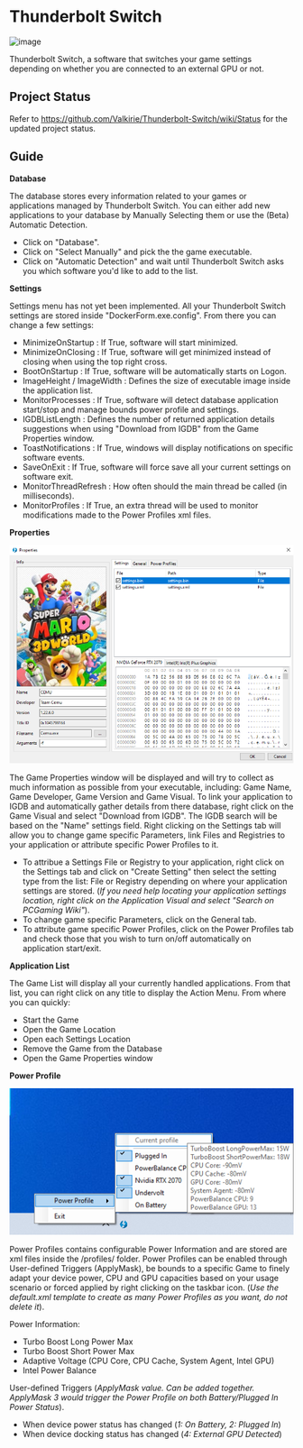 # Thunderbolt Switch

![image](https://user-images.githubusercontent.com/934757/111270519-417a0500-8630-11eb-9312-65d095e1a180.png)

Thunderbolt Switch, a software that switches your game settings depending on whether you are connected to an external GPU or not.

## Project Status

Refer to https://github.com/Valkirie/Thunderbolt-Switch/wiki/Status for the updated project status.

## Guide

**Database**

The database stores every information related to your games or applications managed by Thunderbolt Switch. You can either add new applications to your database by Manually Selecting them or use the (Beta) Automatic Detection.

- Click on "Database".
- Click on "Select Manually" and pick the the game executable.
- Click on "Automatic Detection" and wait until Thunderbolt Switch asks you which software you'd like to add to the list.

**Settings**

Settings menu has not yet been implemented. All your Thunderbolt Switch settings are stored inside "DockerForm.exe.config".
From there you can change a few settings:
- MinimizeOnStartup : If True, software will start minimized.
- MinimizeOnClosing : If True, software will get minimized instead of closing when using the top right cross.
- BootOnStartup : If True, software will be automatically starts on Logon.
- ImageHeight / ImageWidth : Defines the size of executable image inside the application list.
- MonitorProcesses : If True, software will detect database application start/stop and manage bounds power profile and settings.
- IGDBListLength : Defines the number of returned application details suggestions when using "Download from IGDB" from the Game Properties window.
- ToastNotifications : If True, windows will display notifications on specific software events.
- SaveOnExit : If True, software will force save all your current settings on software exit.
- MonitorThreadRefresh : How often should the main thread be called (in milliseconds).
- MonitorProfiles : If True, an extra thread will be used to monitor modifications made to the Power Profiles xml files.

**Properties**

![Visual](assets/properties.png)

The Game Properties window will be displayed and will try to collect as much information as possible from your executable, including: Game Name, Game Developer, Game Version and Game Visual. To link your application to IGDB and automatically gather details from there database, right click on the Game Visual and select "Download from IGDB". The IGDB search will be based on the "Name" settings field. Right clicking on the Settings tab will allow you to change game specific Parameters, link Files and Registries to your application or attribute specific Power Profiles to it.

- To attribue a Settings File or Registry to your application, right click on the Settings tab and click on "Create Setting" then select the setting type from the list: File or Registry depending on where your application settings are stored. (*If you need help locating your application settings location, right click on the Application Visual and select "Search on PCGaming Wiki"*).
- To change game specific Parameters, click on the General tab.
- To attribute game specific Power Profiles, click on the Power Profiles tab and check those that you wish to turn on/off automatically on application start/exit.

**Application List**

The Game List will display all your currently handled applications. From that list, you can right click on any title to display the Action Menu.
From where you can quickly:
- Start the Game
- Open the Game Location
- Open each Settings Location
- Remove the Game from the Database
- Open the Game Properties window

**Power Profile**

![Visual](assets/trayicon.png)

Power Profiles contains configurable Power Information and are stored are xml files inside the /profiles/ folder. Power Profiles can be enabled through User-defined Triggers (ApplyMask), be bounds to a specific Game to finely adapt your device power, CPU and GPU capacities based on your usage scenario or forced applied by right clicking on the taskbar icon. (*Use the default.xml template to create as many Power Profiles as you want, do not delete it*).

Power Information:
- Turbo Boost Long Power Max
- Turbo Boost Short Power Max
- Adaptive Voltage (CPU Core, CPU Cache, System Agent, Intel GPU)
- Intel Power Balance

User-defined Triggers (*ApplyMask value. Can be added together. ApplyMask 3 would trigger the Power Profile on both Battery/Plugged In Power Status*).
- When device power status has changed (*1: On Battery, 2: Plugged In*)
- When device docking status has changed (*4: External GPU Detected*)
